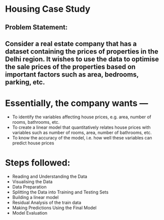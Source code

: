 # Housing Case Study

## Problem Statement:
## Consider a real estate company that has a dataset containing the prices of properties in the Delhi region. It wishes to use the data to optimise the sale prices of the properties based on important factors such as area, bedrooms, parking, etc.

# Essentially, the company wants —

- To identify the variables affecting house prices, e.g. area, number of rooms, bathrooms, etc.
- To create a linear model that quantitatively relates house prices with variables such as number of rooms, area, number of bathrooms, etc.
- To know the accuracy of the model, i.e. how well these variables can predict house prices

# Steps followed:
- Reading and Understanding the Data
- Visualising the Data
- Data Preparation
- Splitting the Data into Training and Testing Sets
- Building a linear model
- Residual Analysis of the train data
- Making Predictions Using the Final Model
- Model Evaluation
